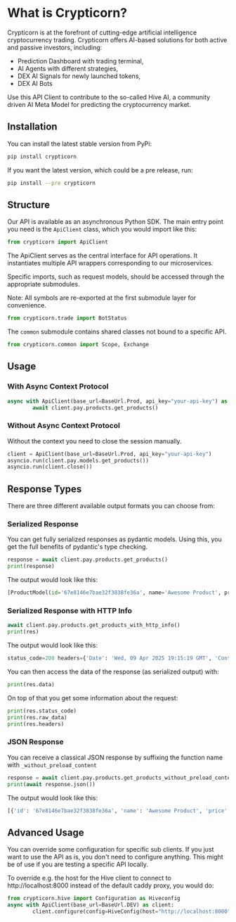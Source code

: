 # What is Crypticorn?

Crypticorn is at the forefront of cutting-edge artificial intelligence cryptocurrency trading.
Crypticorn offers AI-based solutions for both active and passive investors, including:
 - Prediction Dashboard with trading terminal,
 - AI Agents with different strategies,
 - DEX AI Signals for newly launched tokens,
 - DEX AI Bots

Use this API Client to contribute to the so-called Hive AI, a community driven AI Meta Model for predicting the
cryptocurrency market.

## Installation

You can install the latest stable version from PyPi:
```bash
pip install crypticorn
```

If you want the latest version, which could be a pre release, run:
```bash
pip install --pre crypticorn
```

## Structure

Our API is available as an asynchronous Python SDK. The main entry point you need is the `ApiClient` class, which you would import like this:
```python
from crypticorn import ApiClient
```
The ApiClient serves as the central interface for API operations. It instantiates multiple API wrappers corresponding to our microservices.

Specific imports, such as request models, should be accessed through the appropriate submodules.

Note: All symbols are re-exported at the first submodule layer for convenience.

```python
from crypticorn.trade import BotStatus
```

The `common` submodule contains shared classes not bound to a specific API.
```python
from crypticorn.common import Scope, Exchange
```

## Usage

### With Async Context Protocol
```python
async with ApiClient(base_url=BaseUrl.Prod, api_key="your-api-key") as client:
        await client.pay.products.get_products()
```

### Without Async Context Protocol
Without the context you need to close the session manually.
```python
client = ApiClient(base_url=BaseUrl.Prod, api_key="your-api-key")
asyncio.run(client.pay.models.get_products())
asyncio.run(client.close())
```

## Response Types

There are three different available output formats you can choose from:

### Serialized Response
You can get fully serialized responses as pydantic models. Using this, you get the full benefits of pydantic's type checking.
```python
response = await client.pay.products.get_products()
print(response)
```
The output would look like this:
```python
[ProductModel(id='67e8146e7bae32f3838fe36a', name='Awesome Product', price=5.0, scopes=None, duration=30, description='You need to buy this', is_active=True)]
```

### Serialized Response with HTTP Info
```python
await client.pay.products.get_products_with_http_info()
print(res)
```
The output would look like this:
```python
status_code=200 headers={'Date': 'Wed, 09 Apr 2025 19:15:19 GMT', 'Content-Type': 'application/json', 'Transfer-Encoding': 'chunked', 'Connection': 'keep-alive', 'Alt-Svc': 'h3=":443"; ma=86400', 'Server': 'cloudflare', 'Cf-Cache-Status': 'DYNAMIC', 'Content-Encoding': 'gzip', 'CF-RAY': '92dc551a687bbe5e-ZRH'} data=[ProductModel(id='67e8146e7bae32f3838fe36a', name='Awesome Product', price=5.0, scopes=None, duration=30, description='You need to buy this', is_active=True)] raw_data=b'[{"id":"67e8146e7bae32f3838fe36a","name":"Awesome Product","price":5.0,"duration":30,"description":"You need to buy this","is_active":true}]'
```
You can then access the data of the response (as serialized output) with:
```python
print(res.data)
```
On top of that you get some information about the request:
```python
print(res.status_code)
print(res.raw_data)
print(res.headers)
```

### JSON Response
You can receive a classical JSON response by suffixing the function name with `_without_preload_content`
```python
response = await client.pay.products.get_products_without_preload_content()
print(await response.json())
```
The output would look like this:
```python
[{'id': '67e8146e7bae32f3838fe36a', 'name': 'Awesome Product', 'price': 5.0, 'duration': 30, 'description': 'You need to buy this', 'is_active': True}]
```

## Advanced Usage

You can override some configuration for specific sub clients. If you just want to use the API as is, you don't need to configure anything.
This might be of use if you are testing a specific API locally.

To override e.g. the host for the Hive client to connect to http://localhost:8000 instead of the default caddy proxy, you would do:
```python
from crypticorn.hive import Configuration as Hiveconfig
async with ApiClient(base_url=BaseUrl.DEV) as client:
        client.configure(config=HiveConfig(host="http://localhost:8000"), sub_client=client.hive)
```